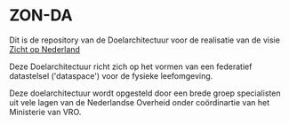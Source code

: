 # ZON-DA
Dit is de repository van de Doelarchitectuur voor de realisatie van de visie [Zicht op Nederland](https://www.zichtopnl.nl)

Deze Doelarchitectuur richt zich op het vormen van een federatief datastelsel ('dataspace') voor de fysieke leefomgeving. 

Deze doelarchitectuur wordt opgesteld door een brede groep specialisten uit vele lagen van de Nederlandse Overheid onder coördinartie van het Ministerie van VRO.



